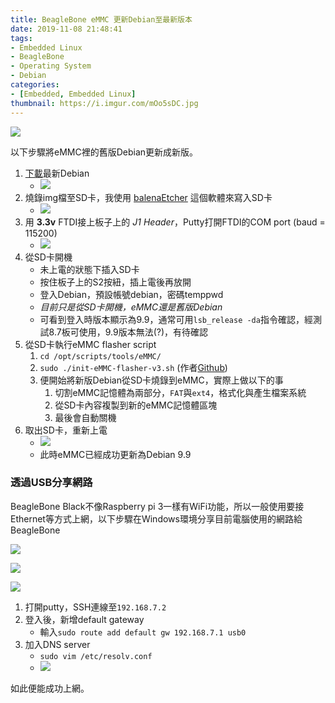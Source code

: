 ```yaml
---
title: BeagleBone eMMC 更新Debian至最新版本
date: 2019-11-08 21:48:41
tags:
- Embedded Linux
- BeagleBone 
- Operating System
- Debian
categories:
- [Embedded, Embedded Linux]
thumbnail: https://i.imgur.com/mOo5sDC.jpg
---
```

 


![](https://i.imgur.com/CiFIvcD.png)

以下步驟將eMMC裡的舊版Debian更新成新版。

<!-- more -->

1. [下載](https://beagleboard.org/latest-images)最新Debian 
    * ![](https://i.imgur.com/S2YkDkp.png)
3. 燒錄img檔至SD卡，我使用 [balenaEtcher](https://www.balena.io/etcher/) 這個軟體來寫入SD卡
    * ![](https://i.imgur.com/RHNW5Yx.png)
3. 用 **3.3v** FTDI接上板子上的 *J1 Header*，Putty打開FTDI的COM port (baud = 115200)
    * ![](https://i.imgur.com/GilqjP5.png)
5. 從SD卡開機 
    * 未上電的狀態下插入SD卡
    * 按住板子上的S2按紐，插上電後再放開
    * 登入Debian，預設帳號debian，密碼temppwd
    * *目前只是從SD卡開機，eMMC還是舊版Debian*
    * 可看到登入時版本顯示為9.9，通常可用`lsb_release -da`指令確認，經測試8.7板可使用，9.9版本無法(?)，有待確認
6. 從SD卡執行eMMC flasher script 
    1. `cd /opt/scripts/tools/eMMC/`
    2. `sudo ./init-eMMC-flasher-v3.sh` (作者[Github](https://github.com/RobertCNelson/boot-scripts/blob/master/tools/eMMC/init-eMMC-flasher-v3.sh))
    3. 便開始將新版Debian從SD卡燒錄到eMMC，實際上做以下的事
        1. 切割eMMC記憶體為兩部分，`FAT`與`ext4`，格式化與產生檔案系統
        2. 從SD卡內容複製到新的eMMC記憶體區塊
        3. 最後會自動關機
7. 取出SD卡，重新上電
    * ![](https://i.imgur.com/0z7CMGD.png)
    * 此時eMMC已經成功更新為Debian 9.9

### 透過USB分享網路

BeagleBone Black不像Raspberry pi 3一樣有WiFi功能，所以一般使用要接Ethernet等方式上網，以下步驟在Windows環境分享目前電腦使用的網路給BeagleBone

<!-- 接上Mini USB到電腦後，可以看到一個新的 -->

![](https://i.imgur.com/Fg9iQlF.png)


![](https://i.imgur.com/fgf8OvF.png)

![](https://i.imgur.com/Kls4HOi.png)

1. 打開putty，SSH連線至`192.168.7.2`
2. 登入後，新增default gateway
    * 輸入`sudo route add default gw 192.168.7.1 usb0`
4. 加入DNS server
    * `sudo vim /etc/resolv.conf`
    * ![](https://i.imgur.com/QmzpQfB.png)

如此便能成功上網。